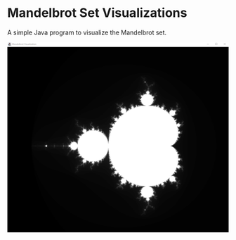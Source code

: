 
# Mandelbrot Set Visualizations

A simple Java program to visualize the Mandelbrot set.

![![img.png]](img.png)